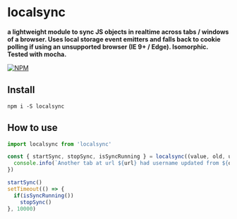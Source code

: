 # localsync

**a lightweight module to sync JS objects in realtime across tabs / windows of a browser. Uses local storage event emitters and falls back to cookie polling if using an unsupported browser (IE 9+ / Edge). Isomorphic. Tested with mocha.**

[![NPM](https://nodei.co/npm/localsync.png?stars=true&downloads=true)](https://nodei.co/npm/localsync/)

## Install

`npm i -S localsync`


## How to use

```js
import localsync from 'localsync'

const { startSync, stopSync, isSyncRunning } = localsync((value, old, url) => {
  console.info(`Another tab at url ${url} had username updated from ${old.username} to ${value.username}.`)
})

startSync()
setTimeout(() => {
  if(isSyncRunning())
    stopSync()
}, 10000)
```
